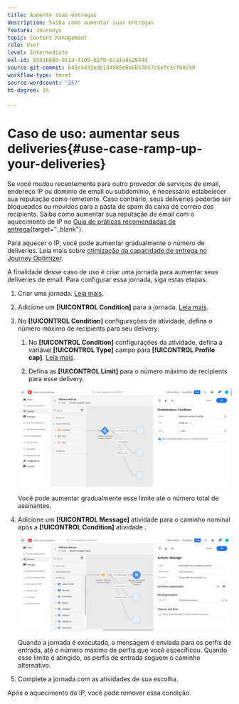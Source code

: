 ```yaml
---
title: Aumente suas entregas
description: Saiba como aumentar suas entregas
feature: Journeys
topic: Content Management
role: User
level: Intermediate
exl-id: 83d1b68d-011a-4109-b5f0-6ca1ade2944d
source-git-commit: b43e3432ede1d4985e0a6b57b57c5efc3cf60c50
workflow-type: tm+mt
source-wordcount: '257'
ht-degree: 3%

---
```


# Caso de uso: aumentar seus deliveries{#use-case-ramp-up-your-deliveries}

Se você mudou recentemente para outro provedor de serviços de email, endereço IP ou domínio de email ou subdomínio, é necessário estabelecer sua reputação como remetente. Caso contrário, seus deliveries poderão ser bloqueados ou movidos para a pasta de spam da caixa de correio dos recipients. Saiba como aumentar sua reputação de email com o aquecimento de IP no [Guia de práticas recomendadas de entrega](https://experienceleague.adobe.com/docs/deliverability-learn/deliverability-best-practice-guide/additional-resources/generic-resources/increase-reputation-with-ip-warming.html){target=&quot;_blank&quot;}.

Para aquecer o IP, você pode aumentar gradualmente o número de deliveries. Leia mais sobre [otimização da capacidade de entrega no Journey Optimizer](../messages/deliverability.md).

A finalidade desse caso de uso é criar uma jornada para aumentar seus deliveries de email. Para configurar essa jornada, siga estas etapas:

1. Criar uma jornada. [Leia mais](journey-gs.md).

1. Adicione um **[!UICONTROL Condition]** para a jornada. [Leia mais](condition-activity.md).

1. No **[!UICONTROL Condition]** configurações de atividade, defina o número máximo de recipients para seu delivery:

   1. No **[!UICONTROL Condition]** configurações da atividade, defina a variável **[!UICONTROL Type]** campo para **[!UICONTROL Profile cap]**. [Leia mais](condition-activity.md#profile_cap).

   1. Defina as **[!UICONTROL Limit]** para o número máximo de recipients para esse delivery.

   ![](../assets/profile-cap-condition.png)

   Você pode aumentar gradualmente esse limite até o número total de assinantes.

1. Adicione um **[!UICONTROL Message]** atividade para o caminho nominal após a **[!UICONTROL Condition]** atividade .

   ![](../assets/ramp-up-deliveries-message.png)

   Quando a jornada é executada, a mensagem é enviada para os perfis de entrada, até o número máximo de perfis que você especificou. Quando esse limite é atingido, os perfis de entrada seguem o caminho alternativo.

1. Complete a jornada com as atividades de sua escolha.

Após o aquecimento do IP, você pode remover essa condição.
